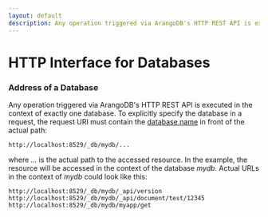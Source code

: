 ```yaml
---
layout: default
description: Any operation triggered via ArangoDB's HTTP REST API is executed in the context of exactlyone database
---
```

HTTP Interface for Databases
============================

### Address of a Database

Any operation triggered via ArangoDB's HTTP REST API is executed in the context of exactly
one database. To explicitly specify the database in a request, the request URI must contain
the [database name](../appendix-glossary.html#database-name) in front of the actual path:

    http://localhost:8529/_db/mydb/...

where *...* is the actual path to the accessed resource. In the example, the resource will be
accessed in the context of the database *mydb*. Actual URLs in the context of *mydb* could look
like this:

    http://localhost:8529/_db/mydb/_api/version
    http://localhost:8529/_db/mydb/_api/document/test/12345
    http://localhost:8529/_db/mydb/myapp/get

